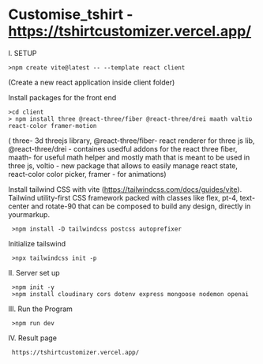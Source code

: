 # Customise_tshirt -  https://tshirtcustomizer.vercel.app/

I. SETUP
   
    >npm create vite@latest -- --template react client
   (Create a new react application inside client folder)

   Install packages for the front end
 
    
    >cd client
    > npm install three @react-three/fiber @react-three/drei maath valtio react-color framer-motion
    
   ( three- 3d threejs library, @react-three/fiber- react renderer for three js lib, @react-three/drei - containes usedful addons for the react three fiber, maath- for    useful math helper and mostly math that is meant to be used in three js, voltio - new package that allows to easily manage react state, react-color  color picker,      framer - for animations)
   
  Install tailwind CSS with vite (https://tailwindcss.com/docs/guides/vite).  Tailwind utility-first CSS framework packed with classes like flex, pt-4, text-center and   rotate-90 that can be composed to build any design, directly in yourmarkup.
    
     >npm install -D tailwindcss postcss autoprefixer
     
   Initialize tailswind
    
     >npx tailwindcss init -p
     
 II. Server set up
     
     >npm init -y
     >npm install cloudinary cors dotenv express mongoose nodemon openai

     
 III. Run the Program
    
     >npm run dev
  
 IV. Result page
    
     https://tshirtcustomizer.vercel.app/
 
 
